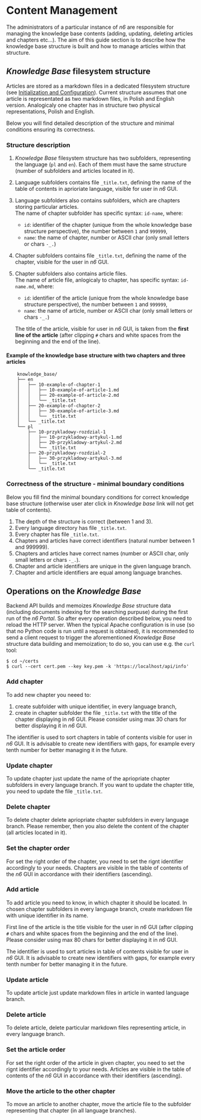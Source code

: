 # Content Management

The administrators of a particular instance of _n6_ are responsible for managing the knowledge base contents (adding, updating, deleting articles and chapters etc...). The aim of this guide section is to describe how the knowledge base structure is built and how to manage articles within that structure.

## _Knowledge Base_ filesystem structure

Articles are stored as a markdown files in a dedicated filesystem structure (see [Initialization and Configuration](config.md)). Current structure assumes that one article is representated as two markdown files, in Polish and English version. Analogicaly one chapter has in structure two physical representations, Polish and English.

Below you will find detailed description of the structure and minimal conditions ensuring its correctness.

### Structure description

1. _Knowledge Base_ filesystem structure has two subfolders, representing the language (`pl` and `en`). Each of them must have the same structure (number of subfolders and articles located in it).
2. Language subfolders contains file `_title.txt`, defining the name of the table of contents in aprioriate language, visible for user in _n6_ GUI.
3. Language subfolders also contains subfolders, which are chapters storing particular articles.  
    The name of chapter subfolder has specific syntax: `id-name`, where:  
    - `id`: identifier of the chapter (unique from the whole knowledge base structure perspective), the number between `1` and `999999`,  
    - `name`: the name of chapter, number or ASCII char (only small letters or chars `-_.`)
4. Chapter subfolders contains file `_title.txt`, defining the name of the chapter, visible for the user in _n6_ GUI.
5. Chapter subfolders also contains article files.  
    The name of article file, anlogicaly to chapter, has specific syntax: `id-name.md`, where:  
    - `id`: identifier of the article (unique from the whole knowledge base structure perspective), the number between `1` and `999999`,  
    - `name`: the name of article, number or ASCII char (only small letters or chars `-_.`)

    The title of the article, visible for user in _n6_ GUI, is taken from the **first line of the article** (after clipping `#` chars and white spaces from the beginning and the end of the line).

#### Example of the knowledge base structure with two chapters and three articles

        knowledge_base/
        ├── en
        │   ├── 10-example-of-chapter-1
        │   │   ├── 10-example-of-article-1.md
        │   │   ├── 20-example-of-article-2.md
        │   │   └── _title.txt
        │   ├── 20-example-of-chapter-2
        │   │   ├── 30-example-of-article-3.md
        │   │   └── _title.txt
        │   └── _title.txt
        └── pl
            ├── 10-przykladowy-rozdzial-1
            │   ├── 10-przykladowy-artykul-1.md
            │   ├── 20-przykladowy-artykul-2.md
            │   └── _title.txt
            ├── 20-przykladowy-rozdzial-2
            │   ├── 30-przykladowy-artykul-3.md
            │   └── _title.txt
            └── _title.txt

### Correctness of the structure - minimal boundary conditions

Below you fill find the minimal boundary conditions for correct knowledge base structure (otherwise user ater click in _Knowledge base_ link will not get table of contents).

1. The depth of the structure is correct (between 1 and 3).
2. Every language directory has file `_title.txt`.
3. Every chapter has file `_title.txt`.
4. Chapters and articles have correct identifiers (natural number between 1 and 999999).
5. Chapters and articles have correct names (number or ASCII char, only small letters or chars `-_.`).
6. Chapter and article identifiers are unique in the given language branch.
7. Chapter and article identifiers are equal among language branches.

## Operations on the _Knowledge Base_
Backend API builds and memoizes _Knowledge Base_ structure data (including documents indexing for the searching purpuse) during the first run of the _n6 Portal_. So after every operation described below, you need to reload the HTTP server. When the typical Apache configuration is in use (so that no Python code is run until a request is obtained), it is recommended to send a client request to trigger the aforementioned _Knowledge Base_ structure data building and memoization; to do so, you can use e.g. the `curl` tool:

    $ cd ~/certs
    $ curl --cert cert.pem --key key.pem -k 'https://localhost/api/info'

### Add chapter

To add new chapter you neeed to:
1. create subfolder with unique identifier, in every language branch,
2. create in chapter subfolder the file `_title.txt` with the title of the chapter displaying in _n6_ GUI. Please consider using max 30 chars for better displaying it in _n6_ GUI.

The identifier is used to sort chapters in table of contents visible for user in _n6_ GUI. It is advisable to create new identifiers with gaps, for example every tenth number for better managing it in the future.

### Update chapter

To update chapter just update the name of the apriopriate chapter subfolders in every language branch. If you want to update the chapter title, you need to update the file `_title.txt`.

### Delete chapter

To delete chapter delete apriopriate chapter subfolders in every language branch. Please remember, then you also delete the content of the chapter (all articles located in it).

### Set the chapter order

For set the right order of the chapter, you need to set the rignt identifier accordingly to your needs. Chapters are visible in the table of contents of the _n6_ GUI in accordance with their identifiers (ascending).

### Add article

To add article you need to know, in which chapter it should be located. In chosen chapter subfolders in every language branch, create markdown file with unique identifier in its name.

First line of the article is the title visible for the user in _n6_ GUI (after clipping `#` chars and white spaces from the beginning and the end of the line). Please consider using max 80 chars for better displaying it in _n6_ GUI.

The identifier is used to sort articles in table of contents visible for user in _n6_ GUI. It is advisable to create new identifiers with gaps, for example every tenth number for better managing it in the future.

### Update article

To update article just update markdown files in article in wanted language branch.

### Delete article

To delete article, delete particular markdown files representing article, in every language branch.

### Set the article order

For set the right order of the article in given chapter, you need to set the rignt identifier accordingly to your needs. Articles are visible in the table of contents of the _n6_ GUI in accordance with their identifiers (ascending).

### Move the article to the other chapter

To move an article to another chapter, move the article file to the subfolder representing that chapter (in all language branches).